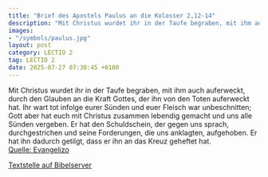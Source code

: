 ```yaml
---
title: "Brief des Apostels Paulus an die Kolosser 2,12-14"
description: "Mit Christus wurdet ihr in der Taufe begraben, mit ihm auch auferweckt, durch den Glauben an die Kraft Gottes, der ihn von den Toten auferweckt hat. Ihr wart tot infolge eurer Sünden und euer Fleisch war unbeschnitten; Gott aber hat euch mit Christus zusammen lebendig gemacht und...."
images:
- "/symbols/paulus.jpg"
layout: post
category: LECTIO 2
tag: LECTIO 2
date: 2025-07-27 07:30:45 +0100
---
```

Mit Christus wurdet ihr in der Taufe begraben, mit ihm auch auferweckt, durch den Glauben an die Kraft Gottes, der ihn von den Toten auferweckt hat.
Ihr wart tot infolge eurer Sünden und euer Fleisch war unbeschnitten; Gott aber hat euch mit Christus zusammen lebendig gemacht und uns alle Sünden vergeben.<!--more-->
Er hat den Schuldschein, der gegen uns sprach, durchgestrichen und seine Forderungen, die uns anklagten, aufgehoben. Er hat ihn dadurch getilgt, dass er ihn an das Kreuz geheftet hat.<br>
[Quelle: Evangelizo](https://evangeliumtagfuertag.org/DE/gospel)

[Textstelle auf Bibelserver](https://www.bibleserver.com/EU/Kolosser2,12-14)
